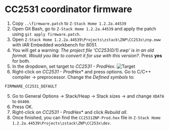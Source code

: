 # CC2531 coordinator firmware
1. Copy `..\firmware.patch` to `Z-Stack Home 1.2.2a.44539`
2. Open Git Bash, go to `Z-Stack Home 1.2.2a.44539` and apply the patch using `git apply firmware.patch`.
3. Open `Z-Stack Home 1.2.2a.44539\Projects\zstack\ZNP\CC253x\znp.eww` with IAR Embedded workbench for 8051.
4. You will get a warning: *The project file 'CC253(0/1).ewp' is in an old format. Would you like to convert it for use with this version?*. Press **yes** for both.
5. In the dropdown, set target to *CC2531 - ProdHex*.
![Target](images/target.png)
6. Right-click on *CC2531 - ProdHex** and press options. Go to C/C++ compiler -> preprocessor. Change the *Defined symbols* to:
```c
FIRMWARE_CC2531_DEFAULT
```
5. Go to General Options -> Stack/Heap -> Stack sizes -> and change `XDATA` to `0X400`.
6. Press OK.
7. Right-click on *CC2531 - ProdHex** and click *Rebuild all*.
8. Once finished, you can find the `CC2531ZNP-Prod.hex` file in `Z-Stack Home 1.2.2a.44539\Projects\zstack\ZNP\CC253x\dev`.

